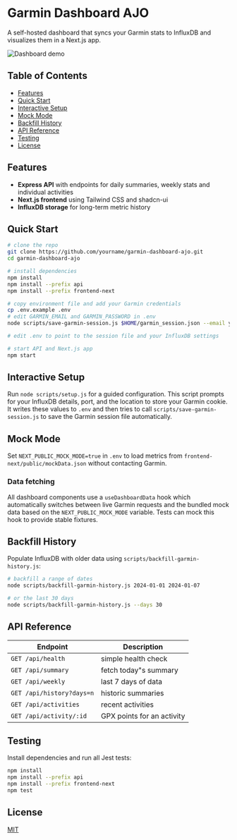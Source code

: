 # Garmin Dashboard AJO

A self-hosted dashboard that syncs your Garmin stats to InfluxDB and visualizes them in a Next.js app.

![Dashboard demo](docs/demo.gif)

## Table of Contents

- [Features](#features)
- [Quick Start](#quick-start)
- [Interactive Setup](#interactive-setup)
- [Mock Mode](#mock-mode)
- [Backfill History](#backfill-history)
- [API Reference](#api-reference)
- [Testing](#testing)
- [License](#license)

## Features

- **Express API** with endpoints for daily summaries, weekly stats and individual activities
- **Next.js frontend** using Tailwind CSS and shadcn-ui
- **InfluxDB storage** for long-term metric history

## Quick Start

```bash
# clone the repo
git clone https://github.com/yourname/garmin-dashboard-ajo.git
cd garmin-dashboard-ajo

# install dependencies
npm install
npm install --prefix api
npm install --prefix frontend-next

# copy environment file and add your Garmin credentials
cp .env.example .env
# edit GARMIN_EMAIL and GARMIN_PASSWORD in .env
node scripts/save-garmin-session.js $HOME/garmin_session.json --email you@example.com --password yourPassword

# edit .env to point to the session file and your InfluxDB settings

# start API and Next.js app
npm start
```

## Interactive Setup

Run `node scripts/setup.js` for a guided configuration. This script prompts for
your InfluxDB details, port, and the location to store your Garmin cookie. It
writes these values to `.env` and then tries to call `scripts/save-garmin-session.js`
to save the Garmin session file automatically.

## Mock Mode

Set `NEXT_PUBLIC_MOCK_MODE=true` in `.env` to load metrics from `frontend-next/public/mockData.json` without contacting Garmin.

### Data fetching

All dashboard components use a `useDashboardData` hook which automatically
switches between live Garmin requests and the bundled mock data based on the
`NEXT_PUBLIC_MOCK_MODE` variable. Tests can mock this hook to provide stable
fixtures.

## Backfill History

Populate InfluxDB with older data using `scripts/backfill-garmin-history.js`:

```bash
# backfill a range of dates
node scripts/backfill-garmin-history.js 2024-01-01 2024-01-07

# or the last 30 days
node scripts/backfill-garmin-history.js --days 30
```

## API Reference

| Endpoint | Description |
| -------- | ----------- |
| `GET /api/health` | simple health check |
| `GET /api/summary` | fetch today"s summary |
| `GET /api/weekly` | last 7 days of data |
| `GET /api/history?days=n` | historic summaries |
| `GET /api/activities` | recent activities |
| `GET /api/activity/:id` | GPX points for an activity |

## Testing

Install dependencies and run all Jest tests:

```bash
npm install
npm install --prefix api
npm install --prefix frontend-next
npm test
```

## License

[MIT](LICENSE)
